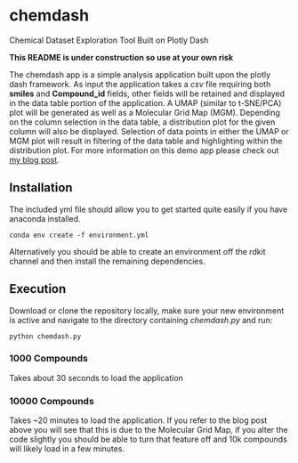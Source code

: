 # chemdash
Chemical Dataset Exploration Tool Built on Plotly Dash

**This README is under construction so use at your own risk**

The chemdash app is a simple analysis application built upon the plotly dash framework.  As input the application takes a _csv_ file requiring both **smiles** and **Compound_id** fields, other fields will be retained and displayed in the data table portion of the application.  A UMAP (similar to t-SNE/PCA) plot will be generated as well as a Molecular Grid Map (MGM).   Depending on the column selection in the data table, a distribution plot for the given column will also be displayed.  Selection of data points in either the UMAP or MGM plot will result in filtering of the data table and highlighting within the distribution plot.  For more information on this demo app please check out [my blog post](https://cognitivedataworks.com/blog).

## Installation

The included yml file should allow you to get started quite easily if you have anaconda installed.  

```
conda env create -f environment.yml
```

Alternatively you should be able to create an environment off the rdkit channel and then install the remaining dependencies.  


## Execution

Download or clone the repository locally, make sure your new environment is active and navigate to the directory containing _chemdash.py_ and run:

```
python chemdash.py
```

### 1000 Compounds
Takes about 30 seconds to load the application

### 10000 Compounds 
Takes ~20 minutes to load the application.  If you refer to the blog post above you will see that this is due to the Molecular Grid Map, if you alter the code slightly you should be able to turn that feature off and 10k compounds will likely load in a few minutes.  


